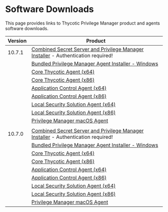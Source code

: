 [title]: # (Software Downloads)
[tags]: # (links)
[priority]: # (1502)
# Software Downloads

This page provides links to Thycotic Privilege Manager product and agents software downloads.

| Version | Product |
| ----- | ----- |
| 10.7.1 | [Combined Secret Server and Privilege Manager Installer](https://thycotic.force.com/support/s/download-onprem) - Authentication required! |
| | [Bundled Privilege Manager Agent Installer - Windows](https://tmsnuget.thycotic.com/software/Agents/ThycoticAgentsInstaller_x86_10_7_2266.exe) |
| | [Core Thycotic Agent (x64)](https://tmsnuget.thycotic.com/software/Agents/ThycoticAgent_x64_10_7_2266.msi) |
| | [Core Thycotic Agent (x86)](https://tmsnuget.thycotic.com/software/Agents/ThycoticAgent_x86_10_7_2266.msi) |
| | [Application Control Agent (x64)](https://tmsnuget.thycotic.com/software/Agents/Thycotic_ApplicationControlAgent_x64_10_7_2257.msi) |
| | [Application Control Agent (x86)](https://tmsnuget.thycotic.com/software/Agents/Thycotic_ApplicationControlAgent_x86_10_7_2257.msi) |
| | [Local Security Solution Agent (x64)](https://tmsnuget.thycotic.com/software/Agents/Thycotic_LocalSecurityAgent_x64_10_7_2219.msi) |
| | [Local Security Solution Agent (x86)](https://tmsnuget.thycotic.com/software/Agents/Thycotic_LocalSecurityAgent_x86_10_7_2219.msi) |
| | [Privilege Manager macOS Agent](https://tmsnuget.thycotic.com/software/Agents/ThycoticManagementAgent-10.7.30.dmg) |
| | |
| 10.7.0 | [Combined Secret Server and Privilege Manager Installer](https://thycotic.force.com/support/s/download-onprem) - Authentication required! |
| | [Bundled Privilege Manager Agent Installer - Windows](https://tmsnuget.thycotic.com/software/Agents/ThycoticAgentsInstaller_x86_10_7_2178.exe) |
| | [Core Thycotic Agent (x64)](https://tmsnuget.thycotic.com/software/Agents/ThycoticAgent_x64_10_7_2178.msi) |
| | [Core Thycotic Agent (x86)](https://tmsnuget.thycotic.com/software/Agents/ThycoticAgent_x86_10_7_2178.msi) |
| | [Application Control Agent (x64)](https://tmsnuget.thycotic.com/software/Agents/Thycotic_ApplicationControlAgent_x64_10_7_2206.msi) |
| | [Application Control Agent (x86)](https://tmsnuget.thycotic.com/software/Agents/Thycotic_ApplicationControlAgent_x86_10_7_2206.msi) |
| | [Local Security Solution Agent (x64)](https://tmsnuget.thycotic.com/software/Agents/Thycotic_LocalSecurityAgent_x64_10_7_2178.msi) |
| | [Local Security Solution Agent (x86)](https://tmsnuget.thycotic.com/software/Agents/Thycotic_LocalSecurityAgent_x86_10_7_2178.msi) |
| | [Privilege Manager macOS Agent](https://tmsnuget.thycotic.com/software/Agents/ThycoticManagementAgent-10.7.11.dmg) |
